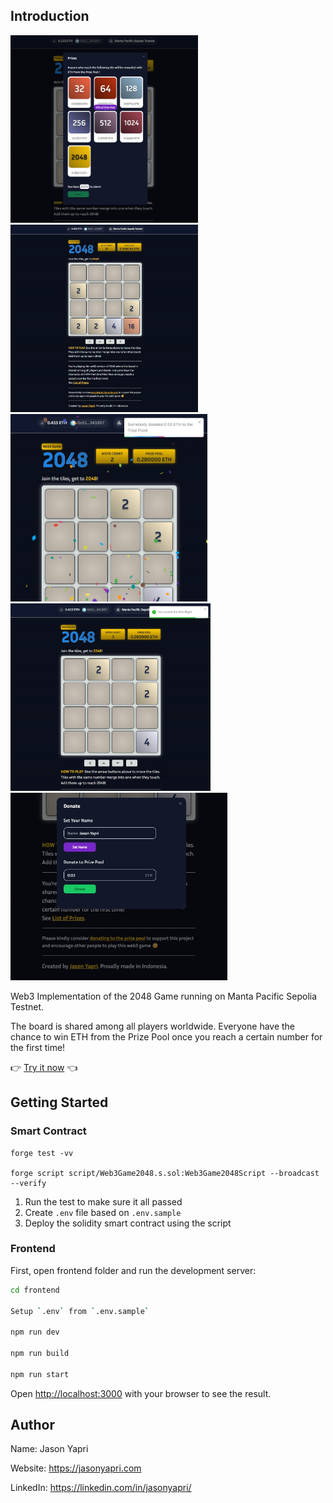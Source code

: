 ## Introduction

<a href="https://2048.jasonyapri.com" target="_blank"><img src="img/jasonyapri-web3-game-2048_01.jpg" alt="Web3 Game: 2048. Created by Jason Yapri" height="300"></a>&nbsp;&nbsp;
<a href="https://2048.jasonyapri.com" target="_blank"><img src="img/jasonyapri-web3-game-2048_02.jpg" alt="Web3 Game: 2048. Created by Jason Yapri" height="300"></a>&nbsp;&nbsp;
<a href="https://2048.jasonyapri.com" target="_blank"><img src="img/jasonyapri-web3-game-2048_03.jpg" alt="Web3 Game: 2048. Created by Jason Yapri" height="300"></a>&nbsp;&nbsp;
<a href="https://2048.jasonyapri.com" target="_blank"><img src="img/jasonyapri-web3-game-2048_04.jpg" alt="Web3 Game: 2048. Created by Jason Yapri" height="300"></a>&nbsp;&nbsp;
<a href="https://2048.jasonyapri.com" target="_blank"><img src="img/jasonyapri-web3-game-2048_05.jpg" alt="Web3 Game: 2048. Created by Jason Yapri" height="300"></a>

<p>Web3 Implementation of the 2048 Game running on Manta Pacific Sepolia Testnet.</p>
<p>The board is shared among all players worldwide. Everyone have the chance to win ETH from the Prize Pool once you reach a certain number for the first time!</p>
👉 <a href="https://2048.jasonyapri.com">Try it now</a> 👈

## Getting Started

### Smart Contract

```
forge test -vv

forge script script/Web3Game2048.s.sol:Web3Game2048Script --broadcast --verify
```

1. Run the test to make sure it all passed
2. Create `.env` file based on `.env.sample`
3. Deploy the solidity smart contract using the script

### Frontend

First, open frontend folder and run the development server:

```bash
cd frontend

Setup `.env` from `.env.sample`

npm run dev

npm run build

npm run start
```

Open [http://localhost:3000](http://localhost:3000) with your browser to see the result.

## Author

Name: Jason Yapri

Website: https://jasonyapri.com

LinkedIn: https://linkedin.com/in/jasonyapri/
